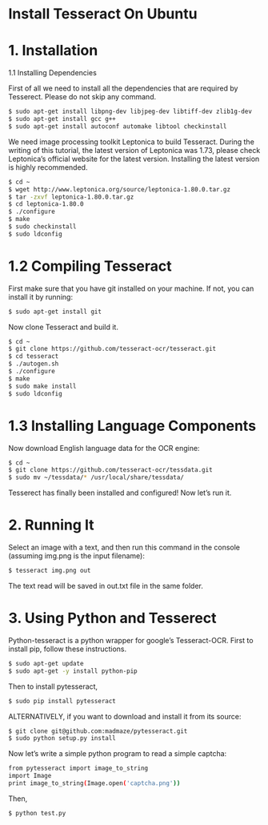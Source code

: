 # Install Tesseract On Ubuntu


# 1. Installation
1.1 Installing Dependencies

First of all we need to install all the dependencies that are required by Tesserect. Please do not skip any command.
```sh
$ sudo apt-get install libpng-dev libjpeg-dev libtiff-dev zlib1g-dev
$ sudo apt-get install gcc g++
$ sudo apt-get install autoconf automake libtool checkinstall
```
We need image processing toolkit Leptonica to build Tesseract. During the writing of this tutorial, the latest version of Leptonica was 1.73, please check Leptonica’s official website for the latest version. Installing the latest version is highly recommended.

```sh
$ cd ~
$ wget http://www.leptonica.org/source/leptonica-1.80.0.tar.gz
$ tar -zxvf leptonica-1.80.0.tar.gz
$ cd leptonica-1.80.0 
$ ./configure
$ make
$ sudo checkinstall
$ sudo ldconfig
```
# 1.2 Compiling Tesseract

First make sure that you have git installed on your machine. If not, you can install it by running:
```sh
$ sudo apt-get install git
```
Now clone Tesseract and build it.
```sh
$ cd ~ 
$ git clone https://github.com/tesseract-ocr/tesseract.git
$ cd tesseract
$ ./autogen.sh
$ ./configure
$ make
$ sudo make install 
$ sudo ldconfig
```
# 1.3 Installing Language Components

Now download English language data for the OCR engine:
```sh
$ cd ~
$ git clone https://github.com/tesseract-ocr/tessdata.git 
$ sudo mv ~/tessdata/* /usr/local/share/tessdata/
```
Tesserect has finally been installed and configured! Now let’s run it.

# 2. Running It

Select an image with a text, and then run this command in the console (assuming img.png is the input filename):
```sh
$ tesseract img.png out
```
The text read will be saved in out.txt file in the same folder.

# 3. Using Python and Tesserect

Python-tesseract is a python wrapper for google’s Tesseract-OCR. First to install pip, follow these instructions.
```sh
$ sudo apt-get update
$ sudo apt-get -y install python-pip
```
Then to install pytesseract,
```sh
$ sudo pip install pytesseract
```
ALTERNATIVELY, if you want to download and install it from its source:
```sh
$ git clone git@github.com:madmaze/pytesseract.git 
$ sudo python setup.py install
```
Now let’s write a simple python program to read a simple captcha:
```sh
from pytesseract import image_to_string 
import Image
print image_to_string(Image.open('captcha.png'))
```
Then,
```sh
$ python test.py
```
